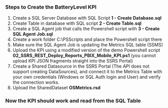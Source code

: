 ### Steps to Create the BatteryLevel KPI

1) Create a SQL Server Database with SQL Script **1 - Create Database.sql**
2) Create Table in database with SQL script **2 - Create Table.sql**
3) Create a SQL Agent job that calls the Powershell script with **3 - Create SQL Agent Job.sql**
4) Create a work folder C:\PSScripts and place the Powershell script there
5) Make sure the SQL Agent Job is updating the Metrics SQL table (SSMS)
6) Upload the KPI using a modified version of the demo Powershell script **02_SSRS_REST_Deploy_Reports_PBIX_Mobile_KPI.ps1**
(you cannot upload KPI JSON fragments straight into the SSRS Portal)
7) Create a Shared Datasource in the SSRS Portal (The API does not support creating DataSources), and connect it to 
the Metrics Table with your own credentials (Windows or SQL Auth login and User) and verify the connection works.
8) Upload the SharedDataset **OSMetrics.rsd**

### Now the KPI should work and read from the SQL Table
